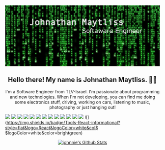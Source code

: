 
[![Header](https://github.com/johnnie172/johnnie172/raw/master/assets/Header.png)](https://johnnie-m.com/)


<h2 align="center">Hello there! My name is Johnathan Maytliss. 👋🤓</h2>

<p align="center">I'm a Software Engineer from TLV-Israel.
    I'm passionate about programming and new technologies.
    When I'm not developing, you can find me doing some electronics stuff, driving, working on cars, listening to music, photography or just hanging out!
</p>

![](https://img.shields.io/badge/Code-Python-informational?style=flat&logo=Python&logoColor=white&color=brightgreen)
![](https://img.shields.io/badge/OS-Linux-informational?style=flat&logo=Linux&logoColor=white&color=brightgreen)
![](https://img.shields.io/badge/VC-Git-informational?style=flat&logo=Git&logoColor=white&color=brightgreen)
![](https://img.shields.io/badge/Tool-Flask-informational?style=flat&logo=Flask&logoColor=white&color=brightgreen)
![](https://img.shields.io/badge/Cloud-AWS-informational?style=flat&logo=Amazon-AWS&logoColor=white&color=brightgreen)
![](https://img.shields.io/badge/Docker-Containers-informational?style=flat&logo=Docker&logoColor=white&color=brightgreen)
![](https://img.shields.io/badge/Tools-PostgreSQL-informational?style=flat&logo=postgresql&logoColor=white&color=brightgreen)
![](https://img.shields.io/badge/Tools-Postman-informational?style=flat&logo=postman&logoColor=white&color=brightgreen)
![](https://img.shields.io/badge/Shell-Bash-informational?style=flat&logo=Gnu-Bash&logoColor=white&color=brightgreen)
![](https://img.shields.io/badge/Tool-Django-informational?style=flat&logo=Django&logoColor=white&color=brightgreen)
![](https://img.shields.io/badge/Code-HTML-informational?style=flat&logo=HTML5&logoColor=white&color=brightgreen)
![](https://img.shields.io/badge/Code-CSS-informational?style=flat&logo=CSS3&logoColor=white&color=brightgreen)
![](https://img.shields.io/badge/Code-JavaScript-informational?style=flat&logo=JavaScript&logoColor=white&color=birightgreen)
![](https://img.shields.io/badge/Tools-React-informational?style=flat&logo=React&logoColor=white&col$
$logoColor=white&color=brightgreen)

<p align="center">
    <a href="https://github.com/johnnie172">
        <img alt="johnnie's Github Stats" src="https://github-readme-stats.vercel.app/api?username=Johnnie172&hide=stars,issues&bg_color=020204&title_color=22b455&text_color=80ce87" />
    </a>
</p>





